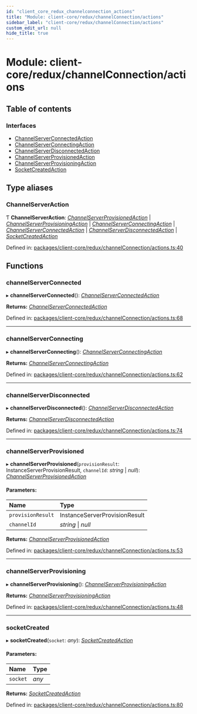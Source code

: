 ```yaml
---
id: "client_core_redux_channelconnection_actions"
title: "Module: client-core/redux/channelConnection/actions"
sidebar_label: "client-core/redux/channelConnection/actions"
custom_edit_url: null
hide_title: true
---
```


# Module: client-core/redux/channelConnection/actions

## Table of contents

### Interfaces

- [ChannelServerConnectedAction](../interfaces/client_core_redux_channelconnection_actions.channelserverconnectedaction.md)
- [ChannelServerConnectingAction](../interfaces/client_core_redux_channelconnection_actions.channelserverconnectingaction.md)
- [ChannelServerDisconnectedAction](../interfaces/client_core_redux_channelconnection_actions.channelserverdisconnectedaction.md)
- [ChannelServerProvisionedAction](../interfaces/client_core_redux_channelconnection_actions.channelserverprovisionedaction.md)
- [ChannelServerProvisioningAction](../interfaces/client_core_redux_channelconnection_actions.channelserverprovisioningaction.md)
- [SocketCreatedAction](../interfaces/client_core_redux_channelconnection_actions.socketcreatedaction.md)

## Type aliases

### ChannelServerAction

Ƭ **ChannelServerAction**: [*ChannelServerProvisionedAction*](../interfaces/client_core_redux_channelconnection_actions.channelserverprovisionedaction.md) \| [*ChannelServerProvisioningAction*](../interfaces/client_core_redux_channelconnection_actions.channelserverprovisioningaction.md) \| [*ChannelServerConnectingAction*](../interfaces/client_core_redux_channelconnection_actions.channelserverconnectingaction.md) \| [*ChannelServerConnectedAction*](../interfaces/client_core_redux_channelconnection_actions.channelserverconnectedaction.md) \| [*ChannelServerDisconnectedAction*](../interfaces/client_core_redux_channelconnection_actions.channelserverdisconnectedaction.md) \| [*SocketCreatedAction*](../interfaces/client_core_redux_channelconnection_actions.socketcreatedaction.md)

Defined in: [packages/client-core/redux/channelConnection/actions.ts:40](https://github.com/xr3ngine/xr3ngine/blob/9d253dc38/packages/client-core/redux/channelConnection/actions.ts#L40)

## Functions

### channelServerConnected

▸ **channelServerConnected**(): [*ChannelServerConnectedAction*](../interfaces/client_core_redux_channelconnection_actions.channelserverconnectedaction.md)

**Returns:** [*ChannelServerConnectedAction*](../interfaces/client_core_redux_channelconnection_actions.channelserverconnectedaction.md)

Defined in: [packages/client-core/redux/channelConnection/actions.ts:68](https://github.com/xr3ngine/xr3ngine/blob/9d253dc38/packages/client-core/redux/channelConnection/actions.ts#L68)

___

### channelServerConnecting

▸ **channelServerConnecting**(): [*ChannelServerConnectingAction*](../interfaces/client_core_redux_channelconnection_actions.channelserverconnectingaction.md)

**Returns:** [*ChannelServerConnectingAction*](../interfaces/client_core_redux_channelconnection_actions.channelserverconnectingaction.md)

Defined in: [packages/client-core/redux/channelConnection/actions.ts:62](https://github.com/xr3ngine/xr3ngine/blob/9d253dc38/packages/client-core/redux/channelConnection/actions.ts#L62)

___

### channelServerDisconnected

▸ **channelServerDisconnected**(): [*ChannelServerDisconnectedAction*](../interfaces/client_core_redux_channelconnection_actions.channelserverdisconnectedaction.md)

**Returns:** [*ChannelServerDisconnectedAction*](../interfaces/client_core_redux_channelconnection_actions.channelserverdisconnectedaction.md)

Defined in: [packages/client-core/redux/channelConnection/actions.ts:74](https://github.com/xr3ngine/xr3ngine/blob/9d253dc38/packages/client-core/redux/channelConnection/actions.ts#L74)

___

### channelServerProvisioned

▸ **channelServerProvisioned**(`provisionResult`: InstanceServerProvisionResult, `channelId`: *string* \| *null*): [*ChannelServerProvisionedAction*](../interfaces/client_core_redux_channelconnection_actions.channelserverprovisionedaction.md)

#### Parameters:

Name | Type |
:------ | :------ |
`provisionResult` | InstanceServerProvisionResult |
`channelId` | *string* \| *null* |

**Returns:** [*ChannelServerProvisionedAction*](../interfaces/client_core_redux_channelconnection_actions.channelserverprovisionedaction.md)

Defined in: [packages/client-core/redux/channelConnection/actions.ts:53](https://github.com/xr3ngine/xr3ngine/blob/9d253dc38/packages/client-core/redux/channelConnection/actions.ts#L53)

___

### channelServerProvisioning

▸ **channelServerProvisioning**(): [*ChannelServerProvisioningAction*](../interfaces/client_core_redux_channelconnection_actions.channelserverprovisioningaction.md)

**Returns:** [*ChannelServerProvisioningAction*](../interfaces/client_core_redux_channelconnection_actions.channelserverprovisioningaction.md)

Defined in: [packages/client-core/redux/channelConnection/actions.ts:48](https://github.com/xr3ngine/xr3ngine/blob/9d253dc38/packages/client-core/redux/channelConnection/actions.ts#L48)

___

### socketCreated

▸ **socketCreated**(`socket`: *any*): [*SocketCreatedAction*](../interfaces/client_core_redux_channelconnection_actions.socketcreatedaction.md)

#### Parameters:

Name | Type |
:------ | :------ |
`socket` | *any* |

**Returns:** [*SocketCreatedAction*](../interfaces/client_core_redux_channelconnection_actions.socketcreatedaction.md)

Defined in: [packages/client-core/redux/channelConnection/actions.ts:80](https://github.com/xr3ngine/xr3ngine/blob/9d253dc38/packages/client-core/redux/channelConnection/actions.ts#L80)
